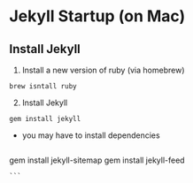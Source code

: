 # Jekyll Startup (on Mac)

## Install Jekyll
1. Install a new version of ruby (via homebrew)
```
brew isntall ruby
```
2. Install Jekyll
```
gem install jekyll
```
  - you may have to install dependencies
    ```
gem install jekyll-sitemap
gem install jekyll-feed

    ```
